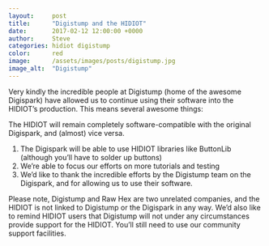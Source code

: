 ```yaml
---
layout:     post
title:      "Digistump and the HIDIOT"
date:       2017-02-12 12:00:00 +0000
author:     Steve
categories: hidiot digistump
color:      red
image:      /assets/images/posts/digistump.jpg
image_alt:  "Digistump"
---
```

Very kindly the incredible people at Digistump (home of the awesome Digispark) have allowed us to continue using their software into the HIDIOT’s production. This means several awesome things:

The HIDIOT will remain completely software-compatible with the original Digispark, and (almost) vice versa.

1. The Digispark will be able to use HIDIOT libraries like ButtonLib (although you’ll have to solder up buttons)
2. We’re able to focus our efforts on more tutorials and testing
3. We’d like to thank the incredible efforts by the Digistump team on the Digispark, and for allowing us to use their software.

Please note, Digistump and Raw Hex are two unrelated companies, and the HIDIOT is not linked to Digistump or the Digispark in any way. We’d also like to remind HIDIOT users that Digistump will not under any circumstances provide support for the HIDIOT. You’ll still need to use our community support facilities.
